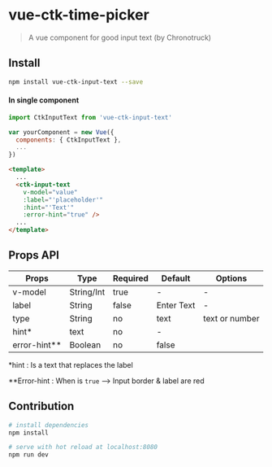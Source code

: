# vue-ctk-time-picker

> A vue component for good input text  (by Chronotruck)

## Install

``` bash
npm install vue-ctk-input-text --save
```
#### In single component
``` js
import CtkInputText from 'vue-ctk-input-text'

var yourComponent = new Vue({
  components: { CtkInputText },
  ...
})
```
``` html
<template>
  ...
  <ctk-input-text
    v-model="value" 
    :label="'placeholder'"
    :hint="'Text'"
    :error-hint="true" />
  ...
</template>  
```

## Props API

| Props      | Type       | Required | Default    | Options        |
|------------|------------|----------|------------|----------------|
| v-model    | String/Int | true     | -          | -              |
| label      | String     | false    | Enter Text | -              |
| type       | String     | no       | text       | text or number |
| hint*       | text       | no       | -          |                |
| error-hint** | Boolean    | no       | false      |                |

*hint : Is a text that replaces the label

**Error-hint : When is `true` --> Input border & label are red 

## Contribution

``` bash
# install dependencies
npm install

# serve with hot reload at localhost:8080
npm run dev
```
